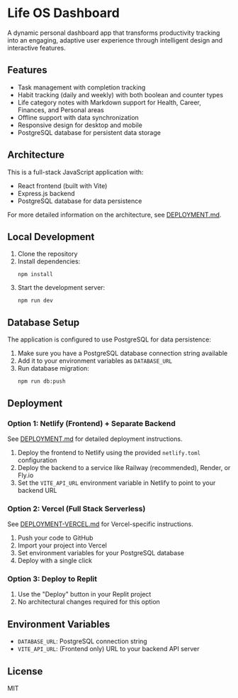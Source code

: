 # Life OS Dashboard

A dynamic personal dashboard app that transforms productivity tracking into an engaging, adaptive user experience through intelligent design and interactive features.

## Features

- Task management with completion tracking
- Habit tracking (daily and weekly) with both boolean and counter types
- Life category notes with Markdown support for Health, Career, Finances, and Personal areas
- Offline support with data synchronization
- Responsive design for desktop and mobile
- PostgreSQL database for persistent data storage

## Architecture

This is a full-stack JavaScript application with:
- React frontend (built with Vite)
- Express.js backend
- PostgreSQL database for data persistence

For more detailed information on the architecture, see [DEPLOYMENT.md](./DEPLOYMENT.md).

## Local Development

1. Clone the repository
2. Install dependencies:
   ```
   npm install
   ```
3. Start the development server:
   ```
   npm run dev
   ```

## Database Setup

The application is configured to use PostgreSQL for data persistence:

1. Make sure you have a PostgreSQL database connection string available
2. Add it to your environment variables as `DATABASE_URL`
3. Run database migration:
   ```
   npm run db:push
   ```

## Deployment

### Option 1: Netlify (Frontend) + Separate Backend

See [DEPLOYMENT.md](./DEPLOYMENT.md) for detailed deployment instructions.

1. Deploy the frontend to Netlify using the provided `netlify.toml` configuration
2. Deploy the backend to a service like Railway (recommended), Render, or Fly.io
3. Set the `VITE_API_URL` environment variable in Netlify to point to your backend URL

### Option 2: Vercel (Full Stack Serverless)

See [DEPLOYMENT-VERCEL.md](./DEPLOYMENT-VERCEL.md) for Vercel-specific instructions.

1. Push your code to GitHub
2. Import your project into Vercel
3. Set environment variables for your PostgreSQL database
4. Deploy with a single click

### Option 3: Deploy to Replit

1. Use the "Deploy" button in your Replit project
2. No architectural changes required for this option

## Environment Variables

- `DATABASE_URL`: PostgreSQL connection string
- `VITE_API_URL`: (Frontend only) URL to your backend API server

## License

MIT